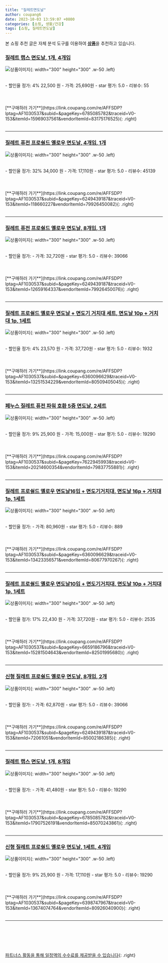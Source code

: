 ```yaml
---
title: "질레트면도날"
author: coupang6
date: 2023-10-03 13:59:07 +0800
categories: [쇼핑, 생활/건강]
tags: [쇼핑, 질레트면도날]
---
```


본 쇼핑 추천 글은 자체 분석 도구를 이용하여 [**상품**](https://link.coupang.com/a/bao1ui)을 추천하고 있습니다.

### [질레트 랩스 면도날, 1개, 4개입](https://link.coupang.com/re/AFFSDP?lptag=AF1030537&subid=&pageKey=6785085782&traceid=V0-153&itemId=15969037561&vendorItemId=83175176525)

![상품이미지](https://thumbnail8.coupangcdn.com/thumbnails/remote/230x230ex/image/retail/images/2022/09/19/17/7/47be4697-64ff-4e9e-b8ae-b00fefbe111b.png){: width="300" height="300" .w-50 .left}


<br>
- 할인율 정가: 4%  22,500   원
- 가격: 25,690원
- star 평가: 5.0
- 리뷰수: 55
<br>
<br>
<br>
<br>
[**구매하러 가기**](https://link.coupang.com/re/AFFSDP?lptag=AF1030537&subid=&pageKey=6785085782&traceid=V0-153&itemId=15969037561&vendorItemId=83175176525){: .right}
<br>
<br>

---

### [질레트 퓨전 프로쉴드 옐로우 면도날, 4개입, 1개](https://link.coupang.com/re/AFFSDP?lptag=AF1030537&subid=&pageKey=6249439187&traceid=V0-153&itemId=118660227&vendorItemId=79926450082)

![상품이미지](https://thumbnail6.coupangcdn.com/thumbnails/remote/230x230ex/image/retail/images/2455389368902261-bb7b8a29-453d-488a-9e7d-027adddfa481.jpg){: width="300" height="300" .w-50 .left}


<br>
- 할인율 정가: 32%  34,000   원
- 가격: 17,110원
- star 평가: 5.0
- 리뷰수: 45139
<br>
<br>
<br>
<br>
[**구매하러 가기**](https://link.coupang.com/re/AFFSDP?lptag=AF1030537&subid=&pageKey=6249439187&traceid=V0-153&itemId=118660227&vendorItemId=79926450082){: .right}
<br>
<br>

---

### [질레트 퓨전 프로쉴드 옐로우 면도날, 8개입, 1개](https://link.coupang.com/re/AFFSDP?lptag=AF1030537&subid=&pageKey=6249439187&traceid=V0-153&itemId=12659164337&vendorItemId=79926450076)

![상품이미지](https://thumbnail9.coupangcdn.com/thumbnails/remote/230x230ex/image/rs_quotation_api/htstmlp4/463827206e854a40b418f89b9cbbc278.jpg){: width="300" height="300" .w-50 .left}


<br>
- 할인율 정가: 
- 가격: 32,720원
- star 평가: 5.0
- 리뷰수: 39066
<br>
<br>
<br>
<br>
[**구매하러 가기**](https://link.coupang.com/re/AFFSDP?lptag=AF1030537&subid=&pageKey=6249439187&traceid=V0-153&itemId=12659164337&vendorItemId=79926450076){: .right}
<br>
<br>

---

### [질레트 프로쉴드 옐로우 면도날 + 면도기 거치대 세트, 면도날 10p + 거치대 1p, 1세트](https://link.coupang.com/re/AFFSDP?lptag=AF1030537&subid=&pageKey=6360096629&traceid=V0-153&itemId=13251534229&vendorItemId=80509405045)

![상품이미지](https://thumbnail8.coupangcdn.com/thumbnails/remote/230x230ex/image/retail/images/1152019621970138-ce5abbe2-7dda-416c-9998-c25a0c166658.jpg){: width="300" height="300" .w-50 .left}


<br>
- 할인율 정가: 4%  23,570   원
- 가격: 37,720원
- star 평가: 5.0
- 리뷰수: 1932
<br>
<br>
<br>
<br>
[**구매하러 가기**](https://link.coupang.com/re/AFFSDP?lptag=AF1030537&subid=&pageKey=6360096629&traceid=V0-153&itemId=13251534229&vendorItemId=80509405045){: .right}
<br>
<br>

---

### [페누스 질레트 퓨전 파워 호환 5중 면도날, 2세트](https://link.coupang.com/re/AFFSDP?lptag=AF1030537&subid=&pageKey=7622945993&traceid=V0-153&itemId=20214600354&vendorItemId=79837755881)

![상품이미지](https://thumbnail10.coupangcdn.com/thumbnails/remote/230x230ex/image/vendor_inventory/b598/2dceea4451d02384506f0efabaacd0ffc8e10eba3b6495a8fb44cf7ebf84.jpg){: width="300" height="300" .w-50 .left}


<br>
- 할인율 정가: 9%  25,900   원
- 가격: 15,000원
- star 평가: 5.0
- 리뷰수: 19290
<br>
<br>
<br>
<br>
[**구매하러 가기**](https://link.coupang.com/re/AFFSDP?lptag=AF1030537&subid=&pageKey=7622945993&traceid=V0-153&itemId=20214600354&vendorItemId=79837755881){: .right}
<br>
<br>

---

### [질레트 프로쉴드 옐로우 면도날16입 + 면도기거치대, 면도날 16p + 거치대 1p, 1세트](https://link.coupang.com/re/AFFSDP?lptag=AF1030537&subid=&pageKey=6360096629&traceid=V0-153&itemId=13423356571&vendorItemId=80677970267)

![상품이미지](https://thumbnail9.coupangcdn.com/thumbnails/remote/230x230ex/image/retail/images/541865957019573-d30896f9-7984-40ba-be92-e68a5ee11605.jpg){: width="300" height="300" .w-50 .left}


<br>
- 할인율 정가: 
- 가격: 80,960원
- star 평가: 5.0
- 리뷰수: 889
<br>
<br>
<br>
<br>
[**구매하러 가기**](https://link.coupang.com/re/AFFSDP?lptag=AF1030537&subid=&pageKey=6360096629&traceid=V0-153&itemId=13423356571&vendorItemId=80677970267){: .right}
<br>
<br>

---

### [질레트 프로쉴드 옐로우 면도날10입 + 면도기거치대, 면도날 10p + 거치대 1p, 1세트](https://link.coupang.com/re/AFFSDP?lptag=AF1030537&subid=&pageKey=6659186796&traceid=V0-153&itemId=15281504643&vendorItemId=82501995680)

![상품이미지](https://thumbnail8.coupangcdn.com/thumbnails/remote/230x230ex/image/retail/images/1152019621970138-ce5abbe2-7dda-416c-9998-c25a0c166658.jpg){: width="300" height="300" .w-50 .left}


<br>
- 할인율 정가: 17%  22,430   원
- 가격: 37,720원
- star 평가: 5.0
- 리뷰수: 2535
<br>
<br>
<br>
<br>
[**구매하러 가기**](https://link.coupang.com/re/AFFSDP?lptag=AF1030537&subid=&pageKey=6659186796&traceid=V0-153&itemId=15281504643&vendorItemId=82501995680){: .right}
<br>
<br>

---

### [신형 질레트 프로쉴드 옐로우 면도날, 8개입, 2개](https://link.coupang.com/re/AFFSDP?lptag=AF1030537&subid=&pageKey=6249439187&traceid=V0-153&itemId=72061051&vendorItemId=85002186385)

![상품이미지](https://thumbnail7.coupangcdn.com/thumbnails/remote/230x230ex/image/retail/images/3073806940352788-7b172a52-0d78-45f3-8a89-19e0c537d525.jpg){: width="300" height="300" .w-50 .left}


<br>
- 할인율 정가: 
- 가격: 62,870원
- star 평가: 5.0
- 리뷰수: 39066
<br>
<br>
<br>
<br>
[**구매하러 가기**](https://link.coupang.com/re/AFFSDP?lptag=AF1030537&subid=&pageKey=6249439187&traceid=V0-153&itemId=72061051&vendorItemId=85002186385){: .right}
<br>
<br>

---

### [질레트 랩스 면도날, 1개, 8개입](https://link.coupang.com/re/AFFSDP?lptag=AF1030537&subid=&pageKey=6785085782&traceid=V0-153&itemId=17907526191&vendorItemId=85070243861)

![상품이미지](https://thumbnail7.coupangcdn.com/thumbnails/remote/230x230ex/image/rs_quotation_api/a7gj92yn/e83ab839f7a54858af9f8d1bcdc58985.jpg){: width="300" height="300" .w-50 .left}


<br>
- 할인율 정가: 
- 가격: 41,480원
- star 평가: 5.0
- 리뷰수: 19290
<br>
<br>
<br>
<br>
[**구매하러 가기**](https://link.coupang.com/re/AFFSDP?lptag=AF1030537&subid=&pageKey=6785085782&traceid=V0-153&itemId=17907526191&vendorItemId=85070243861){: .right}
<br>
<br>

---

### [신형 질레트 프로쉴드 옐로우 면도날, 1세트, 4개입](https://link.coupang.com/re/AFFSDP?lptag=AF1030537&subid=&pageKey=6398747967&traceid=V0-153&itemId=13674074764&vendorItemId=80926040900)

![상품이미지](https://thumbnail6.coupangcdn.com/thumbnails/remote/230x230ex/image/retail/images/2455389368902261-bb7b8a29-453d-488a-9e7d-027adddfa481.jpg){: width="300" height="300" .w-50 .left}


<br>
- 할인율 정가: 9%  25,900   원
- 가격: 17,110원
- star 평가: 5.0
- 리뷰수: 19290
<br>
<br>
<br>
<br>
[**구매하러 가기**](https://link.coupang.com/re/AFFSDP?lptag=AF1030537&subid=&pageKey=6398747967&traceid=V0-153&itemId=13674074764&vendorItemId=80926040900){: .right}
<br>
<br>

---
<br><br><br><br><br> [파트너스 활동을 통해 일정액의 수수료를 제공받을 수 있습니다](https://link.coupang.com/a/bao1ui){: .right}